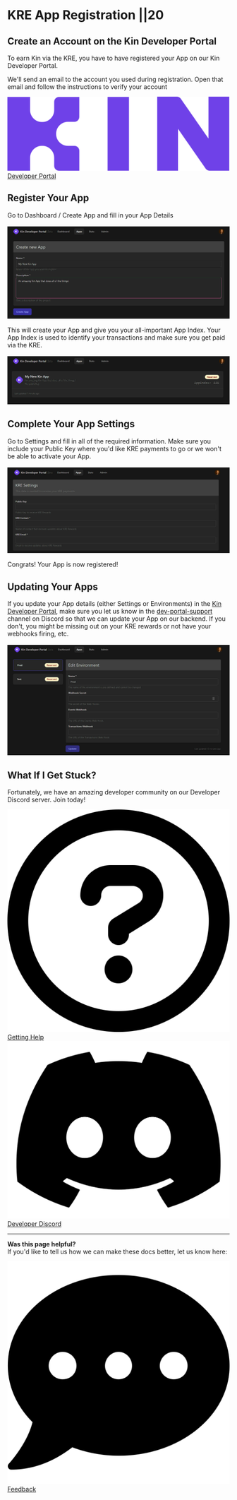 # KRE App Registration ||20

## Create an Account on the Kin Developer Portal
To earn Kin via the KRE, you have to have registered your App on our Kin Developer Portal.

We'll send an email to the account you used during registration. Open that email and follow the instructions to verify your account

<div class='navIcons'>
  <a href='https://portal.kin.org/' target='_blank'><div class='navIcon'>
    <img class='navIcon-icon kinIcon' alt='Kin' src='../images/kin_logo.svg'>
    <span class='navIcon-text'>Developer Portal</span>
  </div></a>
</div>



## Register Your App
Go to Dashboard / Create App and fill in your App Details<br/><br/>
<img src="./images/DeveloperPortal01.png" alt="Kin Developer Portal Create App"/>

This will create your App and give you your all-important App Index. Your App Index is used to identify your transactions and make sure you get paid via the KRE.<br/><br/>
<img src="./images/DeveloperPortal02.png" alt="Kin Developer Portal App Index"/>

## Complete Your App Settings
Go to Settings and fill in all of the required information. Make sure you include your Public Key where you'd like KRE payments to go or we won't be able to activate your App.<br/><br/>
<img src="./images/DeveloperPortal03.png" alt="Kin Developer Portal App Settings"/>

Congrats! Your App is now registered!



<!-- ## Configurable Options

After initial registration, the follow-up email will contain instructions on how to configure various options for their app. Below are descriptions of the options that can be configured when using Agora.

### Webhooks

The following options are configurable for developers interested in using [webhooks](/docs/how-it-works/#webhooks):

- **Webhook Secret**: Required for an App to make use of any [webhooks](/docs/how-it-works/#webhooks). This secret will be used by Agora to generate the `X-Agora-HMAC-SHA-256` [signature](/docs/agora-webhook-reference/#authentication) so that apps can verify the origin of the requests.
- **Sign Transaction URL**: The URL for Agora to send [Sign Transaction](/docs/how-it-works/#sign-transaction) webhook requests. Required to make use of the sign transaction webhook.
- **Events URL**: the URL for Agora to send [Events](/docs/how-it-works/#events) webhook requests. Required to make use of the events webhook. -->

## Updating Your Apps

If you update your App details (either Settings or Environments) in the [Kin Developer Portal](https://portal.kin.org/), make sure you let us know in the [dev-portal-support](https://discord.com/channels/808859554997469244/866647819913396224) channel on Discord so that we can update your App on our backend. If you don't, you might be missing out on your KRE rewards or not have your webhooks firing, etc.<br/><br/>
<img src="./images/DeveloperPortal04.png" alt="Kin Developer Portal App Settings Update"/>

## What If I Get Stuck?

Fortunately, we have an amazing developer community on our Developer Discord server. Join today!

<div class='navIcons'>
<a href='/essentials/getting-help/'><div class='navIcon'>
    <img class='navIcon-icon invert' alt='Getting Help' src='../images/circle-question-regular.svg'>
    <span class='navIcon-text'>Getting Help</span>
  </div></a>
  <a href='https://discord.com/invite/kdRyUNmHDn' target='_blank'><div class='navIcon'>
    <img class='navIcon-icon invert' alt='Discord' src='../images/discord-brands.svg'>
    <span class='navIcon-text'>Developer Discord</span>
  </div></a>
</div>


***
**Was this page helpful?**<br/>
If you'd like to tell us how we can make these docs better, let us know here:

<div class='navIcons'>
  <a href='https://forms.gle/qhjcDJR59v8RJsaY7' target='_blank'><div class='navIcon'>
    <img class='navIcon-icon invert' alt='Developer' src='../images/comment-dots-solid.svg'>
    <span class='navIcon-text'>Feedback</span>
  </div></a>
</div>

